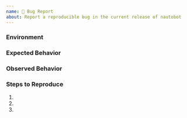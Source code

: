 ```yaml
---
name: 🐛 Bug Report
about: Report a reproducible bug in the current release of nautobot
---
```


### Environment

<!-- What did you expect to happen? -->

### Expected Behavior

<!-- What happened instead? -->

### Observed Behavior

<!--
    Describe in detail the exact steps that someone else can take to reproduce
    this bug using the current release.
-->

### Steps to Reproduce

1.
2.
3.
